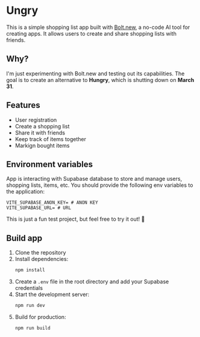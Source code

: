 # Ungry

This is a simple shopping list app built with [Bolt.new](https://bolt.new), a no-code AI tool for creating apps. It allows users to create and share shopping lists with friends.

## Why?
I'm just experimenting with Bolt.new and testing out its capabilities. The goal is to create an alternative to **Hungry**, which is shutting down on **March 31**.

## Features
- User registration
- Create a shopping list
- Share it with friends
- Keep track of items together
- Markign bought items

## Environment variables
App is interacting with Supabase database to store and manage users, shopping lists, items, etc. 
You should provide the following env variables to the application:
```
VITE_SUPABASE_ANON_KEY= # ANON KEY
VITE_SUPABASE_URL= # URL
```

This is just a fun test project, but feel free to try it out! 🚀

## Build app

1. Clone the repository
2. Install dependencies:
   ```bash
   npm install
   ```
3. Create a `.env` file in the root directory and add your Supabase credentials
4. Start the development server:
   ```bash
   npm run dev
   ```
5. Build for production:
   ```bash
   npm run build
   ```